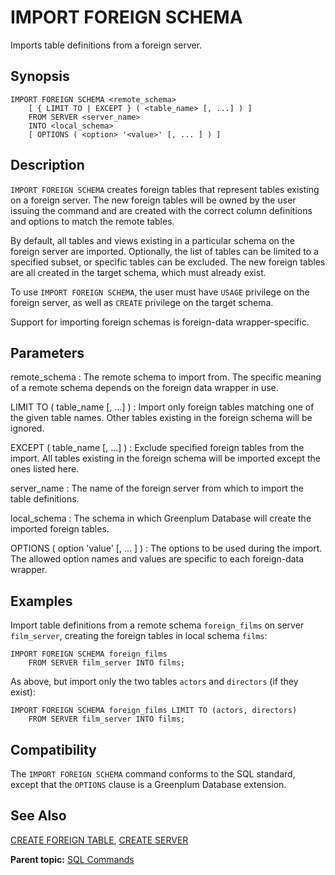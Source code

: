 # IMPORT FOREIGN SCHEMA

Imports table definitions from a foreign server.

## Synopsis

``` {#sql_command_synopsis}
IMPORT FOREIGN SCHEMA <remote_schema>
    [ { LIMIT TO | EXCEPT } ( <table_name> [, ...] ) ]
    FROM SERVER <server_name>
    INTO <local_schema>
    [ OPTIONS ( <option> '<value>' [, ... ] ) ]
```

## Description

`IMPORT FOREIGN SCHEMA` creates foreign tables that represent tables existing on a foreign server. The new foreign tables will be owned by the user issuing the command and are created with the correct column definitions and options to match the remote tables.

By default, all tables and views existing in a particular schema on the foreign server are imported. Optionally, the list of tables can be limited to a specified subset, or specific tables can be excluded. The new foreign tables are all created in the target schema, which must already exist.

To use `IMPORT FOREIGN SCHEMA`, the user must have `USAGE` privilege on the foreign server, as well as `CREATE` privilege on the target schema.

Support for importing foreign schemas is foreign-data wrapper-specific.

## Parameters

remote_schema
:   The remote schema to import from. The specific meaning of a remote schema depends on the foreign data wrapper in use.

LIMIT TO ( table_name [, ...] )
:   Import only foreign tables matching one of the given table names. Other tables existing in the foreign schema will be ignored.

EXCEPT ( table_name [, ...] )
:   Exclude specified foreign tables from the import. All tables existing in the foreign schema will be imported except the ones listed here.

server_name
:   The name of the foreign server from which to import the table definitions.

local_schema
:   The schema in which Greenplum Database will create the imported foreign tables.

OPTIONS ( option 'value' [, ... ] )
:   The options to be used during the import. The allowed option names and values are specific to each foreign-data wrapper.


## Examples

Import table definitions from a remote schema `foreign_films` on server `film_server`, creating the foreign tables in local schema `films`:

```
IMPORT FOREIGN SCHEMA foreign_films
    FROM SERVER film_server INTO films;
```

As above, but import only the two tables `actors` and `directors` (if they exist):

```
IMPORT FOREIGN SCHEMA foreign_films LIMIT TO (actors, directors)
    FROM SERVER film_server INTO films;
```

## Compatibility

The `IMPORT FOREIGN SCHEMA` command conforms to the SQL standard, except that the `OPTIONS` clause is a Greenplum Database extension.

## See Also

[CREATE FOREIGN TABLE](CREATE_FOREIGN_TABLE.html), [CREATE SERVER](CREATE_SERVER.html)

**Parent topic:** [SQL Commands](../sql_commands/sql_ref.html)


